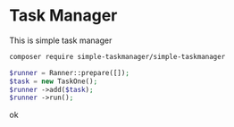# Task Manager
This is simple task manager

```bash
composer require simple-taskmanager/simple-taskmanager
```

```php
$runner = Ranner::prepare([]);
$task = new TaskOne();
$runner ->add($task);
$runner ->run();
```
ok